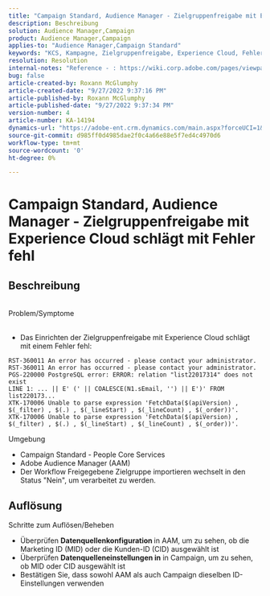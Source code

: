 ```yaml
---
title: "Campaign Standard, Audience Manager - Zielgruppenfreigabe mit Experience Cloud schlägt mit Fehler fehl"
description: Beschreibung
solution: Audience Manager,Campaign
product: Audience Manager,Campaign
applies-to: "Audience Manager,Campaign Standard"
keywords: "KCS, Kampagne, Zielgruppenfreigabe, Experience Cloud, Fehler, AAM"
resolution: Resolution
internal-notes: "Reference - : https://wiki.corp.adobe.com/pages/viewpage.action?pageId=1061261145#space-menu-link-content  Resolved in - https://jira.corp.adobe.com/browse/CAMP-34744"
bug: false
article-created-by: Roxann McGlumphy
article-created-date: "9/27/2022 9:37:16 PM"
article-published-by: Roxann McGlumphy
article-published-date: "9/27/2022 9:37:34 PM"
version-number: 4
article-number: KA-14194
dynamics-url: "https://adobe-ent.crm.dynamics.com/main.aspx?forceUCI=1&pagetype=entityrecord&etn=knowledgearticle&id=ba916c8a-ac3e-ed11-9db1-00224808613b"
source-git-commit: d985ff0d4985dae2f0c4a66e88e5f7ed4c4970d6
workflow-type: tm+mt
source-wordcount: '0'
ht-degree: 0%

---
```


# Campaign Standard, Audience Manager - Zielgruppenfreigabe mit Experience Cloud schlägt mit Fehler fehl

## Beschreibung

<br>Problem/Symptome<br><br>
- Das Einrichten der Zielgruppenfreigabe mit Experience Cloud schlägt mit einem Fehler fehl:



```
RST-360011 An error has occurred - please contact your administrator.
RST-360011 An error has occurred - please contact your administrator.
PGS-220000 PostgreSQL error: ERROR: relation "list22017314" does not exist
LINE 1: ... || E' (' || COALESCE(N1.sEmail, '') || E')' FROM list220173...
XTK-170006 Unable to parse expression 'FetchData($(apiVersion) , $(_filter) , $(.) , $(_lineStart) , $(_lineCount) , $(_order))'.
XTK-170006 Unable to parse expression 'FetchData($(apiVersion) , $(_filter) , $(.) , $(_lineStart) , $(_lineCount) , $(_order))'.
```



Umgebung
- Campaign Standard - People Core Services
- Adobe Audience Manager (AAM)
- Der Workflow Freigegebene Zielgruppe importieren wechselt in den Status &quot;Nein&quot;, um verarbeitet zu werden.









## Auflösung

Schritte zum Auflösen/Beheben
- Überprüfen <b>Datenquellenkonfiguration </b>in AAM, um zu sehen, ob die Marketing ID (MID) oder die Kunden-ID (CID) ausgewählt ist
- Überprüfen <b>Datenquelleneinstellungen in</b> in Campaign, um zu sehen, ob MID oder CID ausgewählt ist
- Bestätigen Sie, dass sowohl AAM als auch Campaign dieselben ID-Einstellungen verwenden












